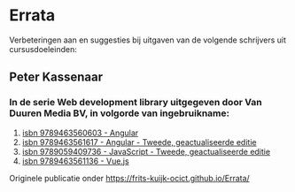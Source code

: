 # Errata
Verbeteringen aan en suggesties bij uitgaven van de volgende schrijvers uit cursusdoeleinden:

## Peter Kassenaar
### In de serie Web development library uitgegeven door Van Duuren Media BV, in volgorde van ingebruikname: 

 1. [isbn 9789463560603 - Angular](9789463560603.md)
 2. [isbn 9789463561617 - Angular - Tweede, geactualiseerde editie](9789463561617.md)
 3. [isbn 9789059409736 - JavaScript - Tweede, geactualiseerde editie](9789059409736.md)
 4. [isbn 9789463561136 - Vue.js](9789463561136.md)

Originele publicatie onder https://frits-kuijk-ocict.github.io/Errata/
